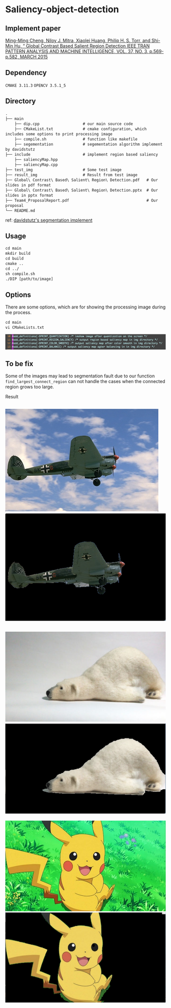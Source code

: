 # Saliency-object-detection
## Implement paper
[Ming-Ming Cheng, Niloy J. Mitra, Xiaolei Huang, Philip H. S. Torr, and Shi-Min Hu, “ Global Contrast Based Salient Region Detection IEEE TRAN PATTERN ANALYSIS AND MACHINE INTELLIGENCE,
VOL. 37, NO. 3, p.569-p.582, MARCH 2015](https://ieeexplore.ieee.org/document/6871397/)

## Dependency
``CMAKE 3.11.3``
``OPENCV 3.5.1_5``

## Directory
```
.  
├── main      
    ├── dip.cpp                   # our main source code    
    ├── CMakeList.txt             # cmake configuration, which includes some options to print processing image   
    ├── compile.sh                # function like makefile   
    ├── segementation             # segementation algorithm implement by davidstutz
├── include                       # implement region based saliency    
    ├── saliencyMap.hpp                
    ├── saliencyMap.cpp    
├── test_img                      # Some test image    
├── result_img                    # Result from test image    
├── Global\ Contrast\ Based\ Salient\ Region\ Detection.pdf   # Our slides in pdf format    
├── Global\ Contrast\ Based\ Salient\ Region\ Detection.pptx  # Our slides in pptx format    
├── Team4_ProposalReport.pdf                                  # Our proposal    
└── README.md  
```
ref: [davidstutz's segmentation implement](https://github.com/davidstutz/graph-based-image-segmentation)   


## Usage
```
cd main  
mkdir build  
cd build  
cmake ..  
cd ../  
sh compile.sh  
./DIP [path/to/image]  
```
## Options

There are some options, which are for showing the processing image during the process.
```
cd main  
vi CMakeLists.txt
```

![alt](https://github.com/tall15421542/Saliency-object-detection/blob/master/img/%E8%9E%A2%E5%B9%95%E5%BF%AB%E7%85%A7%202018-06-25%20%E4%B8%8B%E5%8D%886.26.50.png)

## To be fix
 
Some of the images may lead to segmentation fault due to our function ``find_largest_connect_region`` can not handle the cases when the connected region grows too large.

Result

 ![](https://github.com/tall15421542/Saliency-object-detection/blob/master/test_img/plane.jpg)
 ![](https://github.com/tall15421542/Saliency-object-detection/blob/master/result_img/plane.png)
 ---
 ![](https://github.com/tall15421542/Saliency-object-detection/blob/master/test_img/bear2.jpg)
 ![](https://github.com/tall15421542/Saliency-object-detection/blob/master/result_img/bear2.png)
 ---
 ![](https://github.com/tall15421542/Saliency-object-detection/blob/master/test_img/pika.jpg)
 ![](https://github.com/tall15421542/Saliency-object-detection/blob/master/result_img/pika.png)
